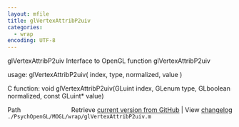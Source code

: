 ```yaml
---
layout: mfile
title: glVertexAttribP2uiv
categories:
  - wrap
encoding: UTF-8
---
```


glVertexAttribP2uiv  Interface to OpenGL function glVertexAttribP2uiv

usage:  glVertexAttribP2uiv\( index, type, normalized, value \)

C function:  void glVertexAttribP2uiv\(GLuint index, GLenum type, GLboolean normalized, const GLuint\* value\)


<div class="code_header" style="text-align:right;">
  <span style="float:left;">Path&nbsp;&nbsp;</span> <span class="counter">Retrieve <a href=
  "https://raw.github.com/Psychtoolbox-3/Psychtoolbox-3/beta/./PsychOpenGL/MOGL/wrap/glVertexAttribP2uiv.m">current version from GitHub</a> | View <a href=
  "https://github.com/Psychtoolbox-3/Psychtoolbox-3/commits/beta/./PsychOpenGL/MOGL/wrap/glVertexAttribP2uiv.m">changelog</a></span>
</div>
<div class="code">
  <code>./PsychOpenGL/MOGL/wrap/glVertexAttribP2uiv.m</code>
</div>
